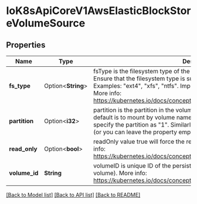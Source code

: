 # IoK8sApiCoreV1AwsElasticBlockStoreVolumeSource

## Properties

Name | Type | Description | Notes
------------ | ------------- | ------------- | -------------
**fs_type** | Option<**String**> | fsType is the filesystem type of the volume that you want to mount. Tip: Ensure that the filesystem type is supported by the host operating system. Examples: \"ext4\", \"xfs\", \"ntfs\". Implicitly inferred to be \"ext4\" if unspecified. More info: https://kubernetes.io/docs/concepts/storage/volumes#awselasticblockstore | [optional]
**partition** | Option<**i32**> | partition is the partition in the volume that you want to mount. If omitted, the default is to mount by volume name. Examples: For volume /dev/sda1, you specify the partition as \"1\". Similarly, the volume partition for /dev/sda is \"0\" (or you can leave the property empty). | [optional]
**read_only** | Option<**bool**> | readOnly value true will force the readOnly setting in VolumeMounts. More info: https://kubernetes.io/docs/concepts/storage/volumes#awselasticblockstore | [optional]
**volume_id** | **String** | volumeID is unique ID of the persistent disk resource in AWS (Amazon EBS volume). More info: https://kubernetes.io/docs/concepts/storage/volumes#awselasticblockstore | 

[[Back to Model list]](../README.md#documentation-for-models) [[Back to API list]](../README.md#documentation-for-api-endpoints) [[Back to README]](../README.md)


